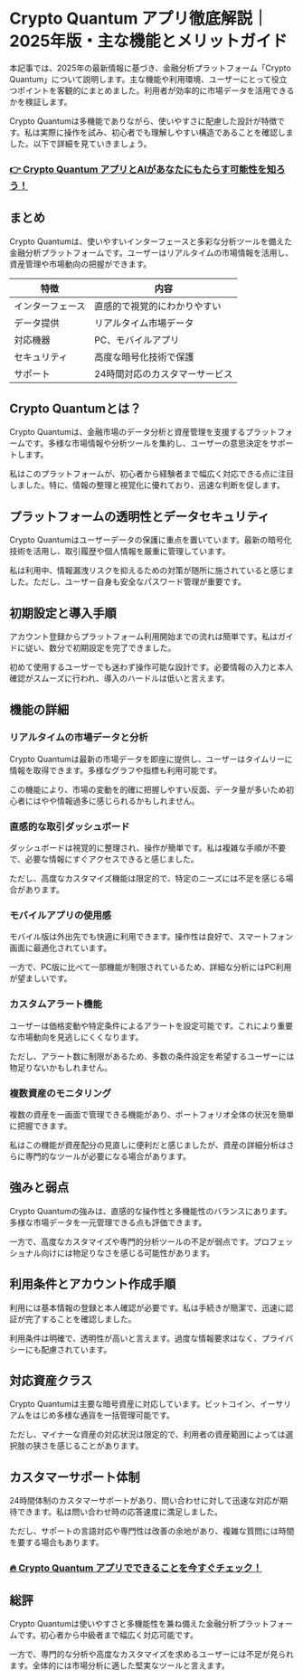 # Crypto Quantum アプリ徹底解説｜2025年版・主な機能とメリットガイド
 

本記事では、2025年の最新情報に基づき、金融分析プラットフォーム「Crypto Quantum」について説明します。主な機能や利用環境、ユーザーにとって役立つポイントを客観的にまとめました。利用者が効率的に市場データを活用できるかを検証します。

Crypto Quantumは多機能でありながら、使いやすさに配慮した設計が特徴です。私は実際に操作を試み、初心者でも理解しやすい構造であることを確認しました。以下で詳細を見ていきましょう。

### [👉  Crypto Quantum アプリとAIがあなたにもたらす可能性を知ろう！](https://t.co/nSj1Lyd2Ck)
## まとめ

Crypto Quantumは、使いやすいインターフェースと多彩な分析ツールを備えた金融分析プラットフォームです。ユーザーはリアルタイムの市場情報を活用し、資産管理や市場動向の把握ができます。

| 特徴               | 内容                                     |
|--------------------|------------------------------------------|
| インターフェース   | 直感的で視覚的にわかりやすい             |
| データ提供         | リアルタイム市場データ                     |
| 対応機器           | PC、モバイルアプリ                         |
| セキュリティ       | 高度な暗号化技術で保護                     |
| サポート           | 24時間対応のカスタマーサービス             |

## Crypto Quantumとは？

Crypto Quantumは、金融市場のデータ分析と資産管理を支援するプラットフォームです。多様な市場情報や分析ツールを集約し、ユーザーの意思決定をサポートします。

私はこのプラットフォームが、初心者から経験者まで幅広く対応できる点に注目しました。特に、情報の整理と視覚化に優れており、迅速な判断を促します。

## プラットフォームの透明性とデータセキュリティ

Crypto Quantumはユーザーデータの保護に重点を置いています。最新の暗号化技術を活用し、取引履歴や個人情報を厳重に管理しています。

私は利用中、情報漏洩リスクを抑えるための対策が随所に施されていると感じました。ただし、ユーザー自身も安全なパスワード管理が重要です。

## 初期設定と導入手順

アカウント登録からプラットフォーム利用開始までの流れは簡単です。私はガイドに従い、数分で初期設定を完了できました。

初めて使用するユーザーでも迷わず操作可能な設計です。必要情報の入力と本人確認がスムーズに行われ、導入のハードルは低いと言えます。

## 機能の詳細

### リアルタイムの市場データと分析

Crypto Quantumは最新の市場データを即座に提供し、ユーザーはタイムリーに情報を取得できます。多様なグラフや指標も利用可能です。

この機能により、市場の変動を的確に把握しやすい反面、データ量が多いため初心者にはやや情報過多に感じられるかもしれません。

### 直感的な取引ダッシュボード

ダッシュボードは視覚的に整理され、操作が簡単です。私は複雑な手順が不要で、必要な情報にすぐアクセスできると感じました。

ただし、高度なカスタマイズ機能は限定的で、特定のニーズには不足を感じる場合があります。

### モバイルアプリの使用感

モバイル版は外出先でも快適に利用できます。操作性は良好で、スマートフォン画面に最適化されています。

一方で、PC版に比べて一部機能が制限されているため、詳細な分析にはPC利用が望ましいです。

### カスタムアラート機能

ユーザーは価格変動や特定条件によるアラートを設定可能です。これにより重要な市場動向を見逃しにくくなります。

ただし、アラート数に制限があるため、多数の条件設定を希望するユーザーには物足りないかもしれません。

### 複数資産のモニタリング

複数の資産を一画面で管理できる機能があり、ポートフォリオ全体の状況を簡単に把握できます。

私はこの機能が資産配分の見直しに便利だと感じましたが、資産の詳細分析はさらに専門的なツールが必要になる場合があります。

## 強みと弱点

Crypto Quantumの強みは、直感的な操作性と多機能性のバランスにあります。多様な市場データを一元管理できる点も評価できます。

一方で、高度なカスタマイズや専門的分析ツールの不足が弱点です。プロフェッショナル向けには物足りなさを感じる可能性があります。

## 利用条件とアカウント作成手順

利用には基本情報の登録と本人確認が必要です。私は手続きが簡潔で、迅速に認証が完了することを確認しました。

利用条件は明確で、透明性が高いと言えます。過度な情報要求はなく、プライバシーにも配慮されています。

## 対応資産クラス

Crypto Quantumは主要な暗号資産に対応しています。ビットコイン、イーサリアムをはじめ多様な通貨を一括管理可能です。

ただし、マイナーな資産の対応状況は限定的で、利用者の資産範囲によっては選択肢の狭さを感じることがあります。

## カスタマーサポート体制

24時間体制のカスタマーサポートがあり、問い合わせに対して迅速な対応が期待できます。私は問い合わせ時の応答速度に満足しました。

ただし、サポートの言語対応や専門性は改善の余地があり、複雑な質問には時間を要する場合もあります。

### [🔥 Crypto Quantum アプリでできることを今すぐチェック！](https://t.co/nSj1Lyd2Ck)
## 総評

Crypto Quantumは使いやすさと多機能性を兼ね備えた金融分析プラットフォームです。初心者から中級者まで幅広く対応可能です。

一方で、専門的な分析や高度なカスタマイズを求めるユーザーには不足が見られます。全体的には市場分析に適した堅実なツールと言えます。